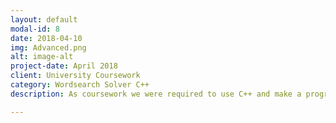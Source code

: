 ```yaml
---
layout: default
modal-id: 8
date: 2018-04-10
img: Advanced.png
alt: image-alt
project-date: April 2018
client: University Coursework
category: Wordsearch Solver C++
description: As coursework we were required to use C++ and make a program that used Linked Lists to find words in a wordsearch and also time how quickly it would do this, and compare those times to a more simple method of solving the word searched. The code for this project can be found on my Github <a href="https://github.com/ArmerJacob/Advanced-Programming-Coursework"  target="_blank" > Here</a> 

---
```

